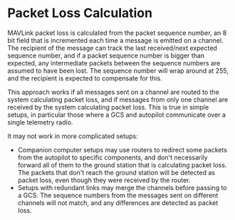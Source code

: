 # Packet Loss Calculation

MAVLink packet loss is calculated from the packet sequence number, an 8 bit field that is incremented each time a message is emitted on a channel.
The recipient of the message can track the last received/next expected sequence number, and if a packet sequence number is bigger than expected, any intermediate packets between the sequence numbers are assumed to have been lost.
The sequence number will wrap around at 255, and the recipient is expected to compensate for this.

This approach works if all messages sent on a channel are routed to the system calculating packet loss, and if messages from only one channel are received by the system calculating packet loss.
This is true in simple setups, in particular those where a GCS and autopilot communicate over a single telemetry radio.

It may not work in more complicated setups:

- Companion computer setups may use routers to redirect some packets from the autopilot to specific components, and don't necessarily forward all of them to the ground station that is calculating packet loss.
  The packets that don't reach the ground station will be detected as packet loss, even though they were received by the router.
- Setups with redundant links may merge the channels before passing to a GCS.
  The sequence numbers from the messages sent on different channels will not match, and any differences are detected as packet loss.
